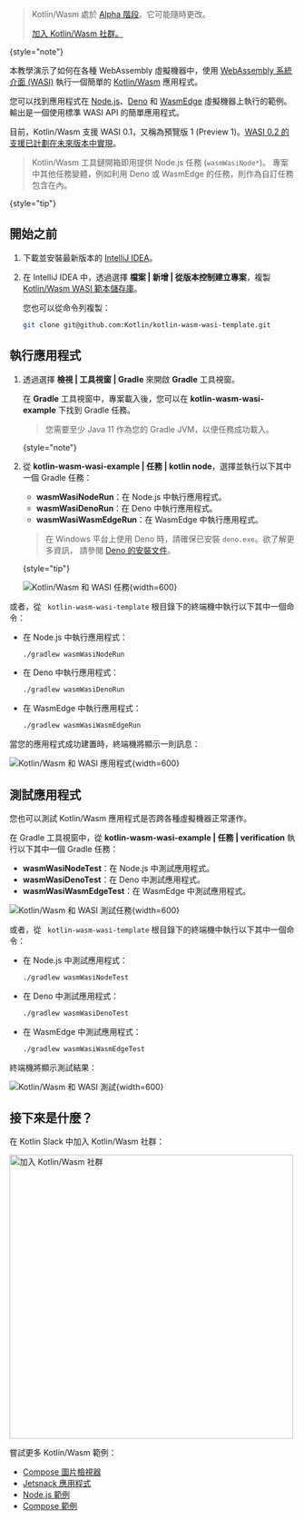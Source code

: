 [//]: # (title: Kotlin/Wasm 與 WASI 入門)

> Kotlin/Wasm 處於 [Alpha 階段](components-stability.md)。它可能隨時更改。
>
> [加入 Kotlin/Wasm 社群。](https://slack-chats.kotlinlang.org/c/webassembly)
>
{style="note"}

本教學演示了如何在各種 WebAssembly 虛擬機器中，使用 [WebAssembly 系統介面 (WASI)](https://wasi.dev/) 執行一個簡單的 [Kotlin/Wasm](wasm-overview.md) 應用程式。

您可以找到應用程式在 [Node.js](https://nodejs.org/en)、[Deno](https://deno.com/) 和 [WasmEdge](https://wasmedge.org/) 虛擬機器上執行的範例。輸出是一個使用標準 WASI API 的簡單應用程式。

目前，Kotlin/Wasm 支援 WASI 0.1，又稱為預覽版 1 (Preview 1)。[WASI 0.2 的支援已計劃在未來版本中實現](https://youtrack.jetbrains.com/issue/KT-64568)。

> Kotlin/Wasm 工具鏈開箱即用提供 Node.js 任務 (`wasmWasiNode*`)。
> 專案中其他任務變體，例如利用 Deno 或 WasmEdge 的任務，則作為自訂任務包含在內。
>
{style="tip"}

## 開始之前

1.  下載並安裝最新版本的 [IntelliJ IDEA](https://www.jetbrains.com/idea/)。

2.  在 IntelliJ IDEA 中，透過選擇 **檔案 | 新增 | 從版本控制建立專案**，複製 [Kotlin/Wasm WASI 範本儲存庫](https://github.com/Kotlin/kotlin-wasm-wasi-template)。

    您也可以從命令列複製：

    ```bash
    git clone git@github.com:Kotlin/kotlin-wasm-wasi-template.git
    ```

## 執行應用程式

1.  透過選擇 **檢視 | 工具視窗 | Gradle** 來開啟 **Gradle** 工具視窗。

    在 **Gradle** 工具視窗中，專案載入後，您可以在 **kotlin-wasm-wasi-example** 下找到 Gradle 任務。

    > 您需要至少 Java 11 作為您的 Gradle JVM，以便任務成功載入。
    >
    {style="note"}

2.  從 **kotlin-wasm-wasi-example | 任務 | kotlin node**，選擇並執行以下其中一個 Gradle 任務：

    *   **wasmWasiNodeRun**：在 Node.js 中執行應用程式。
    *   **wasmWasiDenoRun**：在 Deno 中執行應用程式。
    *   **wasmWasiWasmEdgeRun**：在 WasmEdge 中執行應用程式。

    > 在 Windows 平台上使用 Deno 時，請確保已安裝 `deno.exe`。欲了解更多資訊，
    > 請參閱 [Deno 的安裝文件](https://docs.deno.com/runtime/manual/getting_started/installation)。
    >
    {style="tip"}

    ![Kotlin/Wasm 和 WASI 任務](wasm-wasi-gradle-task.png){width=600}

或者，從 ` kotlin-wasm-wasi-template` 根目錄下的終端機中執行以下其中一個命令：

*   在 Node.js 中執行應用程式：

    ```bash
    ./gradlew wasmWasiNodeRun
    ```

*   在 Deno 中執行應用程式：

    ```bash
    ./gradlew wasmWasiDenoRun
    ```

*   在 WasmEdge 中執行應用程式：

    ```bash
    ./gradlew wasmWasiWasmEdgeRun
    ```

當您的應用程式成功建置時，終端機將顯示一則訊息：

![Kotlin/Wasm 和 WASI 應用程式](wasm-wasi-app-terminal.png){width=600}

## 測試應用程式

您也可以測試 Kotlin/Wasm 應用程式是否跨各種虛擬機器正常運作。

在 Gradle 工具視窗中，從 **kotlin-wasm-wasi-example | 任務 | verification** 執行以下其中一個 Gradle 任務：

*   **wasmWasiNodeTest**：在 Node.js 中測試應用程式。
*   **wasmWasiDenoTest**：在 Deno 中測試應用程式。
*   **wasmWasiWasmEdgeTest**：在 WasmEdge 中測試應用程式。

![Kotlin/Wasm 和 WASI 測試任務](wasm-wasi-testing-task.png){width=600}

或者，從 ` kotlin-wasm-wasi-template` 根目錄下的終端機中執行以下其中一個命令：

*   在 Node.js 中測試應用程式：

    ```bash
    ./gradlew wasmWasiNodeTest
    ```

*   在 Deno 中測試應用程式：

    ```bash
    ./gradlew wasmWasiDenoTest
    ```

*   在 WasmEdge 中測試應用程式：

    ```bash
    ./gradlew wasmWasiWasmEdgeTest
    ```

終端機將顯示測試結果：

![Kotlin/Wasm 和 WASI 測試](wasm-wasi-tests-results.png){width=600}

## 接下來是什麼？

在 Kotlin Slack 中加入 Kotlin/Wasm 社群：

<a href="https://slack-chats.kotlinlang.org/c/webassembly"><img src="join-slack-channel.svg" width="500" alt="加入 Kotlin/Wasm 社群" style="block"/></a>

嘗試更多 Kotlin/Wasm 範例：

*   [Compose 圖片檢視器](https://github.com/JetBrains/compose-multiplatform/tree/master/examples/imageviewer)
*   [Jetsnack 應用程式](https://github.com/JetBrains/compose-multiplatform/tree/master/examples/jetsnack)
*   [Node.js 範例](https://github.com/Kotlin/kotlin-wasm-nodejs-template)
*   [Compose 範例](https://github.com/Kotlin/kotlin-wasm-compose-template)